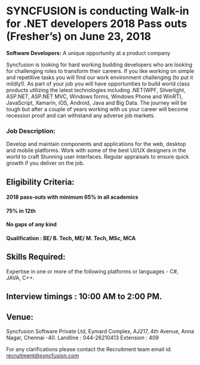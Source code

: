 # SYNCFUSION is conducting Walk-in for .NET developers 2018 Pass outs (Fresher’s) on June 23, 2018

<b>Software Developers:</b> A unique opportunity at a product company

Syncfusion is looking for hard working budding developers who are looking for challenging roles to transform their careers. If you like working on simple and repetitive tasks you will find our work environment challenging (to put it mildly!). As part of your job you will have opportunities to build world class products utilizing the latest technologies including .NET(WPF, Silverlight, ASP.NET, ASP.NET MVC, Windows forms, Windows Phone and WinRT), JavaScript, Xamarin, iOS, Android, Java and Big Data. The journey will be tough but after a couple of years working with us your career will become recession proof and can withstand any adverse job markets.

### Job Description:
Develop and maintain components and applications for the web, desktop and mobile platforms.
Work with some of the best UI/UX designers in the world to craft Stunning user interfaces.
Regular appraisals to ensure quick growth if you deliver on the job.

## Eligibility Criteria:
#### 2018 pass-outs with minimum 65% in all academics
#### 75% in 12th
#### No gaps of any kind
#### Qualification : BE/ B. Tech, ME/ M. Tech, MSc, MCA

## Skills Required:
Expertise in one or more of the following platforms or languages - C#, JAVA, C++.

## Interview timings : 10:00 AM to 2:00 PM.

## Venue:
Syncfusion Software Private Ltd,
Eymard Complex, AJ217,
4th Avenue, Anna Nagar,
Chennai -40.
Landline : 044-26210413 Extension : 409


For any clarifications please contact the Recruitment team email id:  recruitment@syncfusion.com

